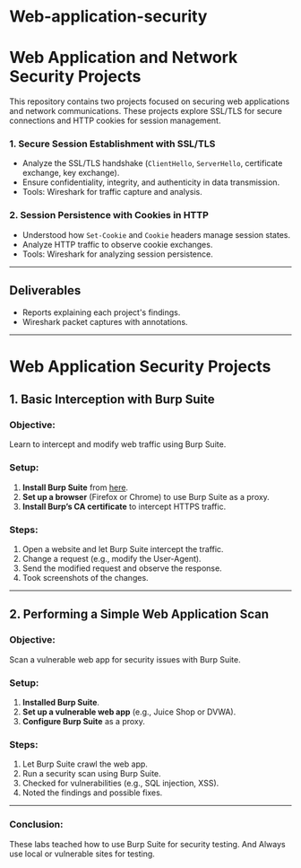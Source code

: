 # Web-application-security

# Web Application and Network Security Projects

This repository contains two projects focused on securing web applications and network communications. These projects explore SSL/TLS for secure connections and HTTP cookies for session management.

### **1. Secure Session Establishment with SSL/TLS**
- Analyze the SSL/TLS handshake (`ClientHello`, `ServerHello`, certificate exchange, key exchange).
- Ensure confidentiality, integrity, and authenticity in data transmission.
- Tools: Wireshark for traffic capture and analysis.

### **2. Session Persistence with Cookies in HTTP**
- Understood how `Set-Cookie` and `Cookie` headers manage session states.
- Analyze HTTP traffic to observe cookie exchanges.
- Tools: Wireshark for analyzing session persistence.

---

## **Deliverables**
- Reports explaining each project's findings.
- Wireshark packet captures with annotations.

---

# Web Application Security Projects

## 1. Basic Interception with Burp Suite

### Objective:
Learn to intercept and modify web traffic using Burp Suite.

### Setup:
1. **Install Burp Suite** from [here](https://portswigger.net/burp/communitydownload).
2. **Set up a browser** (Firefox or Chrome) to use Burp Suite as a proxy.
3. **Install Burp’s CA certificate** to intercept HTTPS traffic.

### Steps:
1. Open a website and let Burp Suite intercept the traffic.
2. Change a request (e.g., modify the User-Agent).
3. Send the modified request and observe the response.
4. Took screenshots of the changes.

---

## 2. Performing a Simple Web Application Scan

### Objective:
Scan a vulnerable web app for security issues with Burp Suite.

### Setup:
1. **Installed Burp Suite**.
2. **Set up a vulnerable web app** (e.g., Juice Shop or DVWA).
3. **Configure Burp Suite** as a proxy.

### Steps:
1. Let Burp Suite crawl the web app.
2. Run a security scan using Burp Suite.
3. Checked for vulnerabilities (e.g., SQL injection, XSS).
4. Noted the findings and possible fixes.

---

### Conclusion:
These labs teached how to use Burp Suite for security testing. And Always use local or vulnerable sites for testing.





